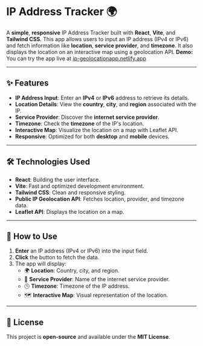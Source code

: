 
# IP Address Tracker 🌍

A **simple**, **responsive** IP Address Tracker built with **React**, **Vite**, and **Tailwind CSS**. This app allows users to input an IP address (IPv4 or IPv6) and fetch information like **location**, **service provider**, and **timezone**. It also displays the location on an interactive map using a geolocation API.
**Demo:** You can try the app live at [ip-geolocationapp.netlify.app](https://ip-geolocationapp.netlify.app/)

---

## ✨ Features
- **IP Address Input**: Enter an **IPv4** or **IPv6** address to retrieve its details.
- **Location Details**: View the **country**, **city**, and **region** associated with the IP.
- **Service Provider**: Discover the **internet service provider**.
- **Timezone**: Check the **timezone** of the IP's location.
- **Interactive Map**: Visualize the location on a map with Leaflet API.
- **Responsive**: Optimized for both **desktop** and **mobile** devices.

---

## 🛠 Technologies Used
- **React**: Building the user interface.
- **Vite**: Fast and optimized development environment.
- **Tailwind CSS**: Clean and responsive styling.
- **Public IP Geolocation API**: Fetches location, provider, and timezone data.
- **Leaflet API**: Displays the location on a map.

---

## 🚀 How to Use
1. **Enter** an IP address (IPv4 or IPv6) into the input field.
2. **Click** the button to fetch the data.
3. The app will display:
   - 🌍 **Location**: Country, city, and region.
   - 📶 **Service Provider**: Name of the internet service provider.
   - 🕒 **Timezone**: Timezone of the IP address.
   - 🗺️ **Interactive Map**: Visual representation of the location.

---

## 📝 License

This project is **open-source** and available under the **MIT License**.
